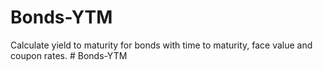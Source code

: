 # Bonds-YTM
Calculate yield to maturity for bonds with time to maturity, face value and coupon rates. 
#   B o n d s - Y T M  
 